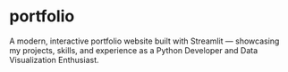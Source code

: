 # portfolio
A modern, interactive portfolio website built with Streamlit — showcasing my projects, skills, and experience as a Python Developer and Data Visualization Enthusiast.
